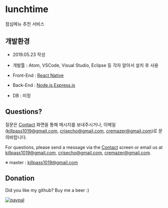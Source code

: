# lunchtime
점심메뉴 추천 서비스

## 개발환경

- 2019.05.23 작성

- 개발툴 : Atom, VSCode, Visual Studio, Eclipse 등 각자 알아서 설치 후 사용
- Front-End : [React Native](https://facebook.github.io/react-native/)
- Back-End : [Node.js](https://nodejs.org/ko/),[Express.js](https://expressjs.com/ko/)
- DB : 미정

## Questions?

질문은 [Contact](https://cremazer.github.io/contact/) 화면을 통해 메시지를 보내주시거나, 이메일(killpass1019@gmail.com, crisecho@gmail.com, cremazer@gmail.com)로 문의바랍니다.

For questions, please send a message via the [Contact](https://cremazer.github.io/contact/) screen or email us at killpass1019@gmail.com, crisecho@gmail.com, cremazer@gmail.com.

※ master : killpass1019@gmail.com

## Donation

Did you like my github? Buy me a beer :)

[![paypal](https://www.paypalobjects.com/en_US/i/btn/btn_donateCC_LG.gif)](https://www.paypal.com/cgi-bin/webscr?cmd=_s-xclick&hosted_button_id=WLBJ2P3HW5732)

